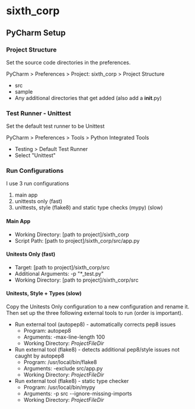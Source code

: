 # sixth_corp


## PyCharm Setup

### Project Structure

Set the source code directories in the preferences. 

PyCharm > Preferences > Project: sixth_corp > Project Structure

* src
* sample
* Any additional directories that get added (also add a __init__.py)

### Test Runner - Unittest

Set the default test runner to be Unittest 

PyCharm > Preferences > Tools > Python Integrated Tools

* Testing > Default Test Runner
* Select "Unittest"

### Run Configurations

I use 3 run configurations 
1) main app
2) unittests only (fast)
3) unittests, style (flake8) and static type checks (mypy) (slow)

#### Main App

* Working Directory: [path to project]/sixth_corp
* Script Path: [path to project]/sixth_corp/src/app.py

#### Unitests Only (fast)

* Target: [path to project]/sixth_corp/src
* Additional Arguments: -p "*_test.py"
* Working Directory: [path to project]/sixth_corp/src

#### Unitests, Style + Types (slow)

Copy the Unitests Only configuration to a new configuration and rename it. Then set up the three following external tools to run (order is important).

* Run external tool (autopep8) - automatically corrects pep8 issues
    * Program: autopep8
    * Arguments: -max-line-length 100
    * Working Directory: $ProjectFileDir$
* Run external tool (flake8) - detects additional pep8/style issues not caught by autopep8
    * Program: /usr/local/bin/flake8
    * Arguments: -exclude src/app.py
    * Working Directory: $ProjectFileDir$
* Run external tool (flake8) - static type checker
    * Program: /usr/local/bin/mypy
    * Arguments: -p src --ignore-missing-imports
    * Working Directory: $ProjectFileDir$
        



